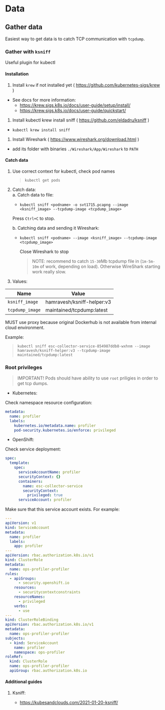 # Data

## Gather data

Easiest way to get data is to catch TCP communication with `tcpdump`.

### Gather with `ksniff`

Useful plugin for kubectl

#### Installation

1. Install `krew` if not installed yet ( <https://github.com/kubernetes-sigs/krew> )

- See docs for more information:
  - <https://krew.sigs.k8s.io/docs/user-guide/setup/install/>
  - <https://krew.sigs.k8s.io/docs/user-guide/quickstart/>

1. Install kubectl krew install sniff ( <https://github.com/eldadru/ksniff> )

- `kubectl krew install sniff`

1. Install Wireshark ( <https://www.wireshark.org/download.html> )

- add its folder with binaries `./Wireshark/App/Wireshark` to `PATH`

#### Catch data

1. Use correct context for kubectl, check pod names
   > `kubectl get pods`

1. Catch data:  
  a. Catch data to file:

    - `kubectl sniff <podname> -o svt1715.pcapng --image <ksniff_image> --tcpdump-image <tcpdump_image>`

    Press `Ctrl+C` to stop.  
  
    b. Catching data and sending it Wireshark:

    - `kubectl sniff <podname> --image <ksniff_image> --tcpdump-image <tcpdump_image>`

      Close Wireshark to stop

      > NOTE: recommend to catch `15-30`Mb tcpdump file in (`1m-5m-10m` of work, depending on load).
      > Otherwise WireShark starting work really slow.

1. Values:

| Name            | Value                                                         |
| --------------- | ------------------------------------------------------------- |
| `ksniff_image`  | hamravesh/ksniff-helper:v3 |
| `tcpdump_image` | maintained/tcpdump:latest  |

MUST use proxy because original Dockerhub is not available from internal cloud environment.

Example:

> `kubectl sniff esc-collector-service-854987ddb8-wxhnm
> --image hamravesh/ksniff-helper:v3
> --tcpdump-image maintained/tcpdump:latest`

### Root privileges

> IMPORTANT! Pods should have ability to use `root` priligies in order to get tcp dumps.

- Kubernetes:

Check namespace resource configuration:

```yaml
metadata:
  name: profiler
  labels:
    kubernetes.io/metadata.name: profiler
    pod-security.kubernetes.io/enforce: privileged
```

- OpenShift:

Check service deployment:

```yaml
spec:
  template:
    spec:
      serviceAccountName: profiler
      securityContext: {}
      containers:
        name: esc-collector-service
        securityContext:
          privileged: true
      serviceAccount: profiler
```

Make sure that this service account exists. For example:

```yaml
---
apiVersion: v1
kind: ServiceAccount
metadata:
  name: profiler
  labels:
    app: profiler
---
apiVersion: rbac.authorization.k8s.io/v1
kind: ClusterRole
metadata:
  name: ops-profiler-profiler
rules:
  - apiGroups:
      - security.openshift.io
    resources:
      - securitycontextconstraints
    resourceNames:
      - privileged
    verbs:
      - use
---
kind: ClusterRoleBinding
apiVersion: rbac.authorization.k8s.io/v1
metadata:
  name: ops-profiler-profiler
subjects:
  - kind: ServiceAccount
    name: profiler
    namespace: ops-profiler
roleRef:
  kind: ClusterRole
  name: ops-profiler-profiler
  apiGroup: rbac.authorization.k8s.io
```

#### Additional guides

1. Ksniff:

   - <https://kubesandclouds.com/2021-01-20-ksniff/>
